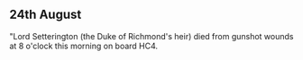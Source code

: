 ## 24th August

"Lord Setterington (the Duke of Richmond's heir) died from gunshot wounds at 8 o'clock this morning on board HC4.